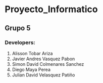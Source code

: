 # Proyecto_Informatico
## Grupo 5
### Developers:
1. Alisson Tobar Ariza
2. Javier Andres Vasquez Pabon
3. Simon David Colmenares Sanchez
4. Diego Maya Perea
5. Julian David Velasquez Patiño
